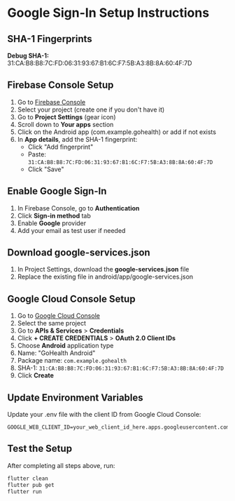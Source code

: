 # Google Sign-In Setup Instructions

## SHA-1 Fingerprints

**Debug SHA-1:** 31:CA:B8:B8:7C:FD:06:31:93:67:B1:6C:F7:5B:A3:8B:8A:60:4F:7D

## Firebase Console Setup

1. Go to [Firebase Console](https://console.firebase.google.com/)
2. Select your project (create one if you don't have it)
3. Go to **Project Settings** (gear icon)
4. Scroll down to **Your apps** section
5. Click on the Android app (com.example.gohealth) or add if not exists
6. In **App details**, add the SHA-1 fingerprint:
   - Click "Add fingerprint"
   - Paste: `31:CA:B8:B8:7C:FD:06:31:93:67:B1:6C:F7:5B:A3:8B:8A:60:4F:7D`
   - Click "Save"

## Enable Google Sign-In

1. In Firebase Console, go to **Authentication**
2. Click **Sign-in method** tab
3. Enable **Google** provider
4. Add your email as test user if needed

## Download google-services.json

1. In Project Settings, download the **google-services.json** file
2. Replace the existing file in android/app/google-services.json

## Google Cloud Console Setup

1. Go to [Google Cloud Console](https://console.cloud.google.com/)
2. Select the same project
3. Go to **APIs & Services** > **Credentials**
4. Click **+ CREATE CREDENTIALS** > **OAuth 2.0 Client IDs**
5. Choose **Android** application type
6. Name: "GoHealth Android"
7. Package name: `com.example.gohealth`
8. SHA-1: `31:CA:B8:B8:7C:FD:06:31:93:67:B1:6C:F7:5B:A3:8B:8A:60:4F:7D`
9. Click **Create**

## Update Environment Variables

Update your .env file with the client ID from Google Cloud Console:

```
GOOGLE_WEB_CLIENT_ID=your_web_client_id_here.apps.googleusercontent.com
```

## Test the Setup

After completing all steps above, run:

```bash
flutter clean
flutter pub get
flutter run
```
